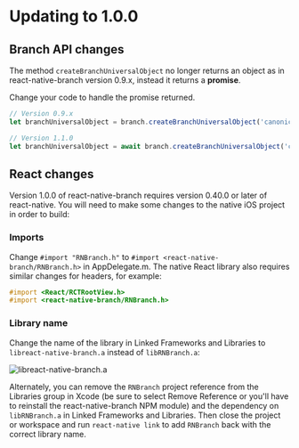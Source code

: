 # Updating to 1.0.0

## Branch API changes

The method `createBranchUniversalObject` no longer returns an object as in react-native-branch version 0.9.x, instead it returns a **promise**.

Change your code to handle the promise returned.

```Javascript
// Version 0.9.x
let branchUniversalObject = branch.createBranchUniversalObject('canonicalIdentifier', {metadata: {prop1: 'test', prop2: 'abc'}, title: 'Cool Content!', contentDescription: 'Cool Content Description'}

// Version 1.1.0
let branchUniversalObject = await branch.createBranchUniversalObject('canonicalIdentifier', {metadata: {prop1: 'test', prop2: 'abc'}, title: 'Cool Content!', contentDescription: 'Cool Content Description'}
```

## React changes

Version 1.0.0 of react-native-branch requires version 0.40.0 or later
of react-native. You will need to make some changes to the native iOS
project in order to build:

### Imports

Change `#import "RNBranch.h"` to `#import <react-native-branch/RNBranch.h>`
in AppDelegate.m. The native React library also requires similar changes for
headers, for example:

```Objective-C
#import <React/RCTRootView.h>
#import <react-native-branch/RNBranch.h>
```

### Library name

Change the name of the library in Linked Frameworks and Libraries to
`libreact-native-branch.a` instead of `libRNBranch.a`:

![libreact-native-branch.a](https://raw.githubusercontent.com/BranchMetrics/react-native-branch-deep-linking/master/docs/assets/libreact-native-branch.png)

Alternately, you can remove the `RNBranch` project reference from the Libraries group in Xcode (be sure to select Remove Reference or you'll have to reinstall the react-native-branch NPM module) and the dependency on `libRNBranch.a` in Linked Frameworks and Libraries. Then close the project or workspace and run `react-native link` to add `RNBranch` back with the correct library name.
